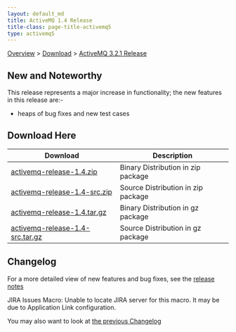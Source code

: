 ```yaml
---
layout: default_md
title: ActiveMQ 1.4 Release 
title-class: page-title-activemq5
type: activemq5
---
```


[Overview](overview) > [Download](download) > [ActiveMQ 3.2.1 Release](activemq-14-release)

New and Noteworthy
------------------

This release represents a major increase in functionality; the new features in this release are:-

*   heaps of bug fixes and new test cases

Download Here
-------------

Download|Description
---|---
[activemq-release-1.4.zip](http://dist.codehaus.org/activemq/distributions/activemq-release-1.4.zip)|Binary Distribution in zip package
[activemq-release-1.4-src.zip](http://dist.codehaus.org/activemq/distributions/activemq-release-1.4-src.zip)|Source Distribution in zip package
[activemq-release-1.4.tar.gz](http://dist.codehaus.org/activemq/distributions/activemq-release-1.4.tar.gz)|Binary Distribution in gz package
[activemq-release-1.4-src.tar.gz](http://dist.codehaus.org/activemq/distributions/activemq-release-1.4-src.tar.gz)|Source Distribution in gz package

Changelog
---------

For a more detailed view of new features and bug fixes, see the [release notes](http://jira.activemq.org/jira/secure/ReleaseNote.jspa?version=11390&styleName=Html&projectId=10520&Create=Create)

JIRA Issues Macro: Unable to locate JIRA server for this macro. It may be due to Application Link configuration.

You may also want to look at [the previous Changelog](activemq-13-release)


